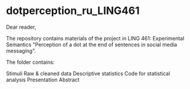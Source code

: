# dotperception_ru_LING461
Dear reader,

The repository contains materials of the project in LING 461: Experimental Semantics "Perception of a dot at the end of sentences in social media messaging".

The folder contains:

Stimuli
Raw & cleaned data
Descriptive statistics
Code for statistical analysis
Presentation
Abstract
